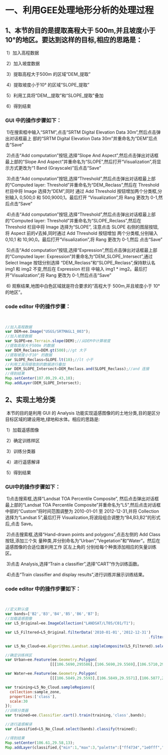 # 一、利用GEE处理地形分析的处理过程

## 	1、本节的目的是提取高程大于 500m,并且坡度小于 10°的地区。要达到这样的目标,相应的思路是：

​	1）加入高程数据

​	2）加入坡度数据

​	3）提取高程大于500m 的区域“DEM_提取”

​	4）提取坡度小于10° 的区域“SLOPE_提取”

​	5）利用工具将“DEM__提取”和“SLOPE_提取"叠加

​	6）得到结束



### 	GUI 中的操作步骤如下：

​		1)在搜索框中输入“SRTM”,点击“SRTM Digital Elevation Data 30m”,然后点击弹出对话框最上
部的“SRTM Digital Elevation Data 30m”并重命名为“DEM”后点击“Save”

​		2)点击“Add computation”按钮,选择“Slope And Aspect”,然后点击弹出对话框最上部的“Slope
And Aspect”并重命名为“SLOPE”,然后打开“Visualization”,将显示方式更改为“1 Band
(Grayscale)”后点击“Save”

​		3)点击“Add computation”按钮,选择“Threshold”,然后点击弹出对话框最上部的“Computed layer:
Threshold”并重命名为“DEM_Reclass”,然后在 Threshold 栏目中将 Image 选择为“DEM”,同时
通过 Add Threshold 按钮增加两个分类框,分别输入 0,500,0 和 500,9000,1。最后打开
“Visualization”,将 Rang 更改为 0-1,然后点击“Save”

​		4)点击“Add computation”按钮,选择“Threshold”,然后点击弹出对话框最上部的“Computed layer:
Threshold”并重命名为“SLOPE_Reclass”,然后在 Threshold 栏目中将 Image 选择为“SLOPE”,
注意点击 SLOPE 右侧的图层按钮,将 Aspect 前的√去掉,同时通过 Add Threshold 按钮增加
两个分类框,分别输入 0,10,1 和 10,90,0。最后打开“Visualization”,将 Rang 更改为 0-1,然后
点击“Save”

​		5)点击“Add computation”按钮,选择“Expression”,然后点击弹出对话框最上部的“Computed
layer: Expression”并重命名为“DEM_SLOPE_Intersect”,通过 Select Image 按钮分别选择
“DEM_Reclass”和“SLOPE_Reclass”,保持默认名 img1 和 img2 不变,然后在 Expression 栏目
中输入 img1 * img2。最后打开“Visualization”,将 Rang 更改为 0-1,然后点击“Save”

​		6) 观察结果,地图中白色区域就是符合要求的“高程大于 500m,并且坡度小于 10°的地区”。



### 	code editor 中的操作步骤：

​		

```javascript
//加入高程数据
var DEM=ee.Image("USGS/SRTMAGL1_003");
//加入坡度数据
var SLOPE=ee.Terrain.slope(DEM);//从DEM中计算坡度
//提取高程大于500m 的数据
var DEM_Reclass=DEM.gt(500);//gt 大于
//提取坡度小于10° 的数据
var SLOPE_Reclass=SLOPE.lt(10);//lt 小于
//利用工具将提取到的数据进行叠加
var DEM_SLOPE_Intersect=DEM_Reclass.and(SLOPE_Reclass);//and 连接
//得到结果
Map.setCenter(107.09,29.43,10);
Map.addLayer(DEM_SLOPE_Intersect);
```



## 2、实现土地分类

​	本节的目的是利用 GUI 的 Analysis 功能实现遥感图像的的土地分类,目的是区分目标区域的建设用地,绿地和水体。相应的思路是:

​	1）加载遥感图像

​	2）确定训练样区

​	3）训练分类器

​	4）进行遥感解译

​	5）得到结果



### 	GUI中的操作步骤如下：

​	1)点击搜索框,选择“Landsat TOA Percentile Composite”, 然后点击弹出对话框最上部的“Landsat TOA Percentile Composite”并重命名为“L5”,然后点击对话框中部的“Custom”将时间范围调整为 2010-01-01 至 2012-12-31,并将 Collection 选择为“Landsat 5”,最后打开 Visualization,将波段组合调整为“B4,B3,B2”的形式后,点击 Save。

​	2)点击搜索框,选择“Hand-drawn points and polygons”,点击左侧的 Add Class 按钮,添加三个矢
量种类,并分别命名为“Urban”,“Vegetation”和“Water”。然后在遥感图像的合适位置利用工作
区左上角的 分别给每个种类添加相应的矢量训练区。

​	3)点击 Analysis,选择“Train a classifier”,选择“CART”作为训练函数。

​	4)点击“Train classifier and display results”,进行训练并展示训练结果。

### 	code editor 中的操作步骤如下：

​	

```javascript
//定义默认值
var bands=['B2','B3','B4','B5','B6','B7'];
//加载遥感图像
var L5_Original=ee.ImageCollection("LANDSAT/LT05/C01/T1");

var L5_Filtered=L5_Original.filterData('2010-01-01','2012-12-31')
																.filterBounds(ee.Geometry.Point(106.6229,29.5723));//ee.Geometry.Point 构造一个描述点

var L5_No_Cloud=ee.Algorithms.Landsat.simpleComposite(L5_Filtered).select(bands);

//确定训练样区
var Urban=ee.Feature(ee.Geometry.Polygon(
					[[[106.5690,295586],[106.5690,29.5569],[106.5710,29.5569],				[106.5710,29.5586]]],null,false),{"class":1,"system:index":"0"});

var Water=ee.Feature(ee.Geometry.Polygon(
					[[[106.5849,29.5593],[106.5849,29.5571],[106.5877,29.5571],[106.5877,29.5593]]],null,false),{"class":2,"system:index":"0"});

var training=L5_No_Cloud.sampleRegions({
  collection:sample_zone,
  properties:['class'],
  scale:30
});
//训练分类器
var trained=ee.Classifier.cart().train(training,'class',bands);

//进行遥感解译
var classified=L5_No_Cloud.select(bands).classify(trained);

//得到结果
Map.setCenter(106.61,29.58,13);
Map.addLayer(classified,{"min":1,"max":3,"palette":["ff4734","1e0fff","3cff0b"]});
```

